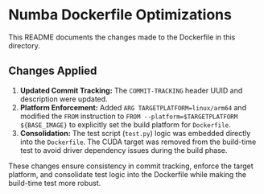 <!-- COMMIT-TRACKING: UUID-20240731-093000-PLATALL -->
<!-- Description: Update README to reflect Dockerfile optimizations. -->
<!-- Author: GitHub Copilot -->

# Numba Dockerfile Optimizations

This README documents the changes made to the Dockerfile in this directory.

## Changes Applied

1.  **Updated Commit Tracking:** The `COMMIT-TRACKING` header UUID and description were updated.
2.  **Platform Enforcement:** Added `ARG TARGETPLATFORM=linux/arm64` and modified the `FROM` instruction to `FROM --platform=$TARGETPLATFORM ${BASE_IMAGE}` to explicitly set the build platform for `Dockerfile`.
3.  **Consolidation:** The test script (`test.py`) logic was embedded directly into the `Dockerfile`. The CUDA target was removed from the build-time test to avoid driver dependency issues during the build phase.

These changes ensure consistency in commit tracking, enforce the target platform, and consolidate test logic into the Dockerfile while making the build-time test more robust.
